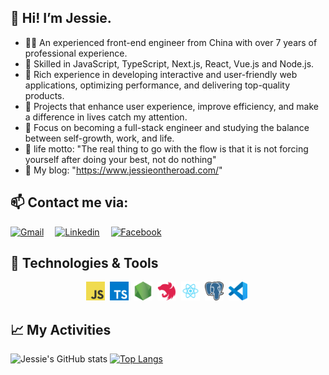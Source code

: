 
## 👋 Hi! I’m Jessie.

- 👨‍💻 An experienced front-end engineer from China with over 7 years of professional experience.
- 🔨 Skilled in JavaScript, TypeScript, Next.js, React, Vue.js and Node.js.
- 🔭 Rich experience in developing interactive and user-friendly web applications, optimizing performance, and delivering top-quality products.
- 🌱 Projects that enhance user experience, improve efficiency, and make a difference in lives catch my attention.
- 📒 Focus on becoming a full-stack engineer and studying the balance between self-growth, work, and life.
- 💞️ life motto: "The real thing to go with the flow is that it is not forcing yourself after doing your best, not do nothing"
- 👏 My blog: "https://www.jessieontheroad.com/"

## 📫 Contact me via:

  [<img alt="Gmail" src="https://img.shields.io/badge/Gmail-D14836?style=for-the-badge&logo=gmail&logoColor=white"/>](mailto:znjessie858@gmail.com)&emsp;
  [<img alt="Linkedin" src="https://img.shields.io/badge/LinkedIn-0077B5?style=for-the-badge&logo=linkedin&logoColor=white"/>](https://www.linkedin.com/in/jiaxin-chen-569865229/)&emsp;
  [<img alt="Facebook" src="https://img.shields.io/badge/Facebook-%231877F2.svg?&style=for-the-badge&logo=Facebook&logoColor=white"/>](https://facebook.com/100093684045138)

  ## 🔧 Technologies & Tools

<div align="center">
  <code><img height="30" src="https://raw.githubusercontent.com/github/explore/80688e429a7d4ef2fca1e82350fe8e3517d3494d/topics/javascript/javascript.png"></code>&nbsp;
  <code><img height="30" src="https://github.com/github/explore/blob/a87affe848d686a8c2acf57cabd282550eb750b2/topics/typescript/typescript.png"></code>&nbsp;
  <code><img height="30" src="https://raw.githubusercontent.com/github/explore/80688e429a7d4ef2fca1e82350fe8e3517d3494d/topics/nodejs/nodejs.png"></code>&nbsp;
  <code><img height="30" src="https://github.com/github/explore/blob/a87affe848d686a8c2acf57cabd282550eb750b2/topics/nestjs/nestjs.png"></code>&nbsp;
  <code><img height="30" src="https://github.com/github/explore/blob/a87affe848d686a8c2acf57cabd282550eb750b2/topics/react/react.png"></code>&nbsp;
<!--   <code><img height="30" src="https://github.com/github/explore/blob/a87affe848d686a8c2acf57cabd282550eb750b2/topics/angular/angular.png"></code>&nbsp; -->
<!--   <code><img height="30" src="https://github.com/github/explore/blob/bdb16798c8e64ee4111cc080b0a4afcc0adf7136/topics/python/python.png"></code>&nbsp; -->
  <code><img height="30" src="https://github.com/github/explore/blob/a87affe848d686a8c2acf57cabd282550eb750b2/topics/postgresql/postgresql.png"></code>&nbsp;
<!--   <code><img height="30" src="https://github.com/github/explore/blob/bdb16798c8e64ee4111cc080b0a4afcc0adf7136/topics/mysql/mysql.png"></code>&nbsp; -->
<!--   <code><img height="30" src="https://raw.githubusercontent.com/github/explore/80688e429a7d4ef2fca1e82350fe8e3517d3494d/topics/mongodb/mongodb.png"></code>&nbsp; -->
<!--   <code><img height="30" src="https://github.com/github/explore/blob/a87affe848d686a8c2acf57cabd282550eb750b2/topics/neovim/neovim.png"></code>&nbsp; -->
  <code><img height="30" src="https://raw.githubusercontent.com/github/explore/80688e429a7d4ef2fca1e82350fe8e3517d3494d/topics/visual-studio-code/visual-studio-code.png"></code>&nbsp;
</div>
    
## 📈 My Activities
![Jessie's GitHub stats](https://github-readme-stats.vercel.app/api?username=Jessie-jzn&bg_color=30,e96443,904e95&title_color=fff&text_color=fff)
[![Top Langs](https://github-readme-stats.vercel.app/api/top-langs/?username=Jessie-jzn&layout=compact)](https://github.com/anuraghazra/github-readme-stats)

